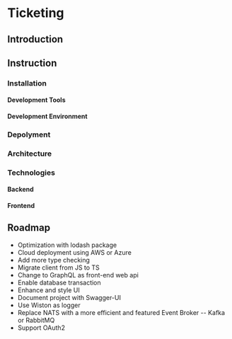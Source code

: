 # Ticketing

## Introduction

## Instruction

### Installation

#### Development Tools

#### Development Environment

### Depolyment

### Architecture

### Technologies

#### Backend

#### Frontend

## Roadmap

- Optimization with lodash package
- Cloud deployment using AWS or Azure
- Add more type checking
- Migrate client from JS to TS
- Change to GraphQL as front-end web api
- Enable database transaction
- Enhance and style UI
- Document project with Swagger-UI
- Use Wiston as logger
- Replace NATS with a more efficient and featured Event Broker -- Kafka or RabbitMQ
- Support OAuth2
